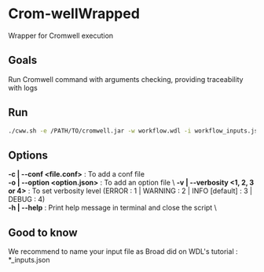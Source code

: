 # Crom-wellWrapped

Wrapper for Cromwell execution 


## Goals 

Run Cromwell command with arguments checking, providing traceability with logs


## Run 

```bash 
./cww.sh -e /PATH/TO/cromwell.jar -w workflow.wdl -i workflow_inputs.json 
```


## Options 

**-c | --conf <file.conf>** : To add a conf file \
**-o | --option <option.json>** : To add an option file \ 
**-v | --verbosity <1, 2, 3 or 4>** : To set verbosity level (ERROR : 1 | WARNING : 2 | INFO [default] : 3 | DEBUG : 4) \
**-h | --help** : Print help message in terminal and close the script \


## Good to know 

We recommend to name your input file as Broad did on WDL's tutorial : \*\_inputs.json 
